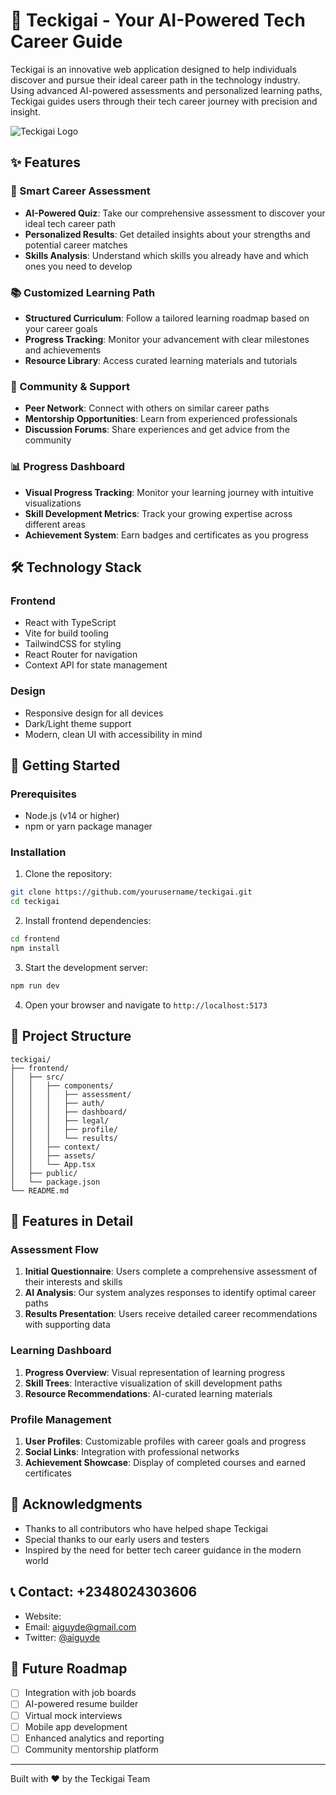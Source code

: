 # 🚀 Teckigai - Your AI-Powered Tech Career Guide

Teckigai is an innovative web application designed to help individuals discover and pursue their ideal career path in the technology industry. Using advanced AI-powered assessments and personalized learning paths, Teckigai guides users through their tech career journey with precision and insight.

![Teckigai Logo](frontend/public/favicon.svg)

## ✨ Features

### 🎯 Smart Career Assessment
- **AI-Powered Quiz**: Take our comprehensive assessment to discover your ideal tech career path
- **Personalized Results**: Get detailed insights about your strengths and potential career matches
- **Skills Analysis**: Understand which skills you already have and which ones you need to develop

### 📚 Customized Learning Path
- **Structured Curriculum**: Follow a tailored learning roadmap based on your career goals
- **Progress Tracking**: Monitor your advancement with clear milestones and achievements
- **Resource Library**: Access curated learning materials and tutorials

### 👥 Community & Support
- **Peer Network**: Connect with others on similar career paths
- **Mentorship Opportunities**: Learn from experienced professionals
- **Discussion Forums**: Share experiences and get advice from the community

### 📊 Progress Dashboard
- **Visual Progress Tracking**: Monitor your learning journey with intuitive visualizations
- **Skill Development Metrics**: Track your growing expertise across different areas
- **Achievement System**: Earn badges and certificates as you progress

## 🛠️ Technology Stack

### Frontend
- React with TypeScript
- Vite for build tooling
- TailwindCSS for styling
- React Router for navigation
- Context API for state management

### Design
- Responsive design for all devices
- Dark/Light theme support
- Modern, clean UI with accessibility in mind

## 🚀 Getting Started

### Prerequisites
- Node.js (v14 or higher)
- npm or yarn package manager

### Installation

1. Clone the repository:
```bash
git clone https://github.com/yourusername/teckigai.git
cd teckigai
```

2. Install frontend dependencies:
```bash
cd frontend
npm install
```

3. Start the development server:
```bash
npm run dev
```

4. Open your browser and navigate to `http://localhost:5173`

## 📁 Project Structure

```
teckigai/
├── frontend/
│   ├── src/
│   │   ├── components/
│   │   │   ├── assessment/
│   │   │   ├── auth/
│   │   │   ├── dashboard/
│   │   │   ├── legal/
│   │   │   ├── profile/
│   │   │   └── results/
│   │   ├── context/
│   │   ├── assets/
│   │   └── App.tsx
│   ├── public/
│   └── package.json
└── README.md
```

## 🎨 Features in Detail

### Assessment Flow
1. **Initial Questionnaire**: Users complete a comprehensive assessment of their interests and skills
2. **AI Analysis**: Our system analyzes responses to identify optimal career paths
3. **Results Presentation**: Users receive detailed career recommendations with supporting data

### Learning Dashboard
1. **Progress Overview**: Visual representation of learning progress
2. **Skill Trees**: Interactive visualization of skill development paths
3. **Resource Recommendations**: AI-curated learning materials

### Profile Management
1. **User Profiles**: Customizable profiles with career goals and progress
2. **Social Links**: Integration with professional networks
3. **Achievement Showcase**: Display of completed courses and earned certificates

## 🙏 Acknowledgments

- Thanks to all contributors who have helped shape Teckigai
- Special thanks to our early users and testers
- Inspired by the need for better tech career guidance in the modern world

## 📞 Contact: +2348024303606

- Website: 
- Email: aiguyde@gmail.com
- Twitter: [@aiguyde](https://twitter.com/aiguyde)

## 🚀 Future Roadmap

- [ ] Integration with job boards
- [ ] AI-powered resume builder
- [ ] Virtual mock interviews
- [ ] Mobile app development
- [ ] Enhanced analytics and reporting
- [ ] Community mentorship platform

---

Built with ❤️ by the Teckigai Team

